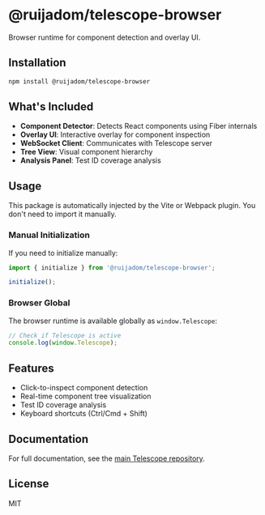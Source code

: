 # @ruijadom/telescope-browser

Browser runtime for component detection and overlay UI.

## Installation

```bash
npm install @ruijadom/telescope-browser
```

## What's Included

- **Component Detector**: Detects React components using Fiber internals
- **Overlay UI**: Interactive overlay for component inspection
- **WebSocket Client**: Communicates with Telescope server
- **Tree View**: Visual component hierarchy
- **Analysis Panel**: Test ID coverage analysis

## Usage

This package is automatically injected by the Vite or Webpack plugin. You don't need to import it manually.

### Manual Initialization

If you need to initialize manually:

```typescript
import { initialize } from '@ruijadom/telescope-browser';

initialize();
```

### Browser Global

The browser runtime is available globally as `window.Telescope`:

```javascript
// Check if Telescope is active
console.log(window.Telescope);
```

## Features

- Click-to-inspect component detection
- Real-time component tree visualization
- Test ID coverage analysis
- Keyboard shortcuts (Ctrl/Cmd + Shift)

## Documentation

For full documentation, see the [main Telescope repository](https://github.com/ruijadom/telescope).

## License

MIT
